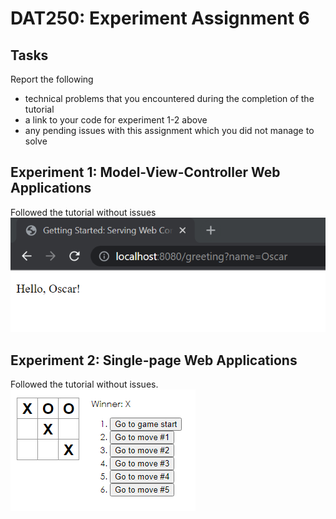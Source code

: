 # DAT250: Experiment Assignment 6

## Tasks
Report the following
* technical problems that you encountered during the completion of the tutorial
* a link to your code for experiment 1-2 above
* any pending issues with this assignment which you did not manage to solve

## Experiment 1: Model-View-Controller Web Applications
Followed the tutorial without issues  
![greeting](images/exp6_greeting.PNG)  

## Experiment 2: Single-page Web Applications
Followed the tutorial without issues.  
![tic_tac_toe](images/tic_tac_toe.PNG)